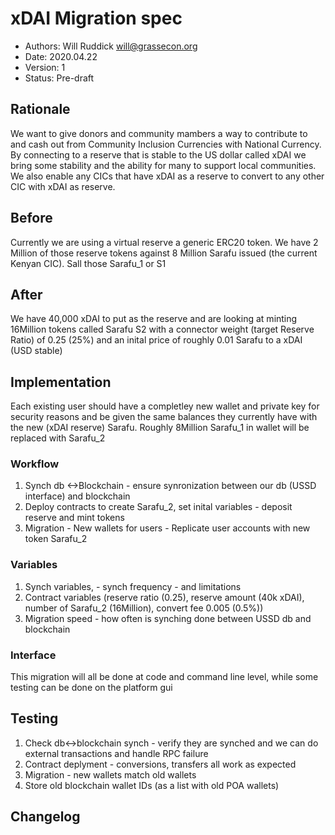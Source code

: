 # xDAI Migration spec

<!--
valid status values are: Pre-draft
-->
* Authors: Will Ruddick <will@grassecon.org>
* Date: 2020.04.22
* Version: 1
* Status: Pre-draft

## Rationale
We want to give donors and community mambers a way to contribute to and cash out from Community Inclusion Currencies with National Currency. By connecting to a reserve that is stable to the US dollar called xDAI we bring some stability and the ability for many to support local communities. We also enable any CICs that have xDAI as a reserve to convert to any other CIC with xDAI as reserve. 

## Before 
Currently we are using a virtual reserve a generic ERC20 token. We have 2 Million of those reserve tokens against 8 Million Sarafu issued (the current Kenyan CIC). Sall those Sarafu_1 or S1

## After
We have 40,000 xDAI to put as the reserve and are looking at minting 16Million tokens called Sarafu  S2
with a connector weight (target Reserve Ratio) of 0.25 (25%) and an inital price of roughly 0.01 Sarafu to a xDAI (USD stable)

## Implementation
Each existing user should have a completley new wallet and private key for security reasons and be given the same balances they currently have with the new (xDAI reserve) Sarafu. Roughly 8Million Sarafu_1 in wallet will be replaced with Sarafu_2

### Workflow
1. Synch db <->Blockchain - ensure synronization between our db (USSD interface) and blockchain
1. Deploy contracts to create Sarafu_2, set inital variables - deposit reserve and mint tokens
1. Migration - New wallets for users - Replicate user accounts with new token Sarafu_2

### Variables

1. Synch variables, - synch frequency - and limitations
2. Contract variables (reserve ratio (0.25), reserve amount (40k xDAI), number of Sarafu_2 (16Million), convert fee 0.005 (0.5%))
3. Migration speed - how often is synching done between USSD db and blockchain

### Interface
This migration will all be done at code and command line level, while some testing can be done on the platform gui

## Testing
1. Check db<->blockchain synch - verify they are synched and we can do external transactions and handle RPC failure
1. Contract deplyment - conversions, transfers all work as expected 
1. Migration - new wallets match old wallets
1. Store old blockchain wallet IDs (as a list with old POA wallets)


## Changelog
<!--
Please remember to describe every change to this document in the changelog using 
serial number:

* version 1:
-->
